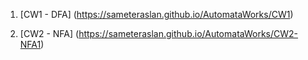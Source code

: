 1. [CW1 - DFA] (https://sameteraslan.github.io/AutomataWorks/CW1)

2. [CW2 - NFA] (https://sameteraslan.github.io/AutomataWorks/CW2-NFA1)
